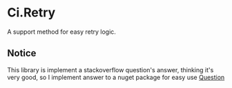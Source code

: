 # Ci.Retry
A support method for easy retry logic.

## Notice
This library is implement a stackoverflow question's answer, thinking it's very good, so I implement answer to a nuget package for easy use
[Question](https://stackoverflow.com/a/1563234/1799047)

